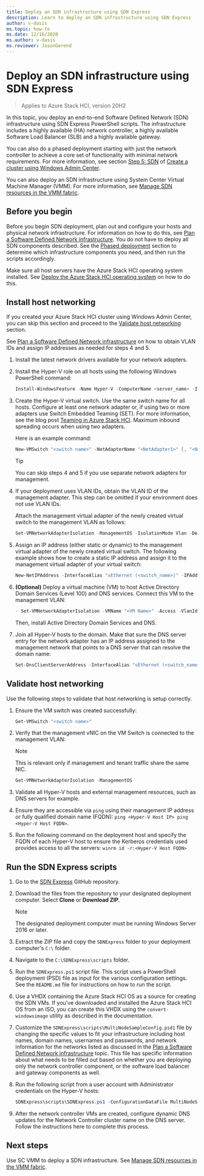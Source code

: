 ```yaml
--- 
title: Deploy an SDN infrastructure using SDN Express
description: Learn to deploy an SDN infrastructure using SDN Express
author: v-dasis 
ms.topic: how-to 
ms.date: 12/16/2020 
ms.author: v-dasis 
ms.reviewer: JasonGerend 
---
```


# Deploy an SDN infrastructure using SDN Express

> Applies to Azure Stack HCI, version 20H2

In this topic, you deploy an end-to-end Software Defined Network (SDN) infrastructure using SDN Express PowerShell scripts. The infrastructure includes a highly available (HA) network controller, a highly available Software Load Balancer (SLB) and a highly available gateway.  

You can also do a phased deployment starting with just the network controller to achieve a core set of functionality with minimal network requirements. For more information, see section [Step 5: SDN](create-cluster.md#step-5-sdn-optional) of [Create a cluster using Windows Admin Center](create-cluster.md).

You can also deploy an SDN infrastructure using System Center Virtual Machine Manager (VMM). For more information, see [Manage SDN resources in the VMM fabric](https://docs.microsoft.com/system-center/vmm/network-sdn).

## Before you begin

Before you begin SDN deployment, plan out and configure your hosts and physical network infrastructure. For information on how to do this, see [Plan a Software Defined Network infrastructure](../concepts/plan-software-defined-networking-infrastructure.md). You do not have to deploy all SDN components described. See the [Phased deployment](../concepts/plan-software-defined-networking-infrastructure.md#phased-deployment) section to determine which infrastructure components you need, and then run the scripts accordingly.

Make sure all host servers have the Azure Stack HCI operating system installed. See [Deploy the Azure Stack HCI operating system](operating-system.md) on how to do this.

## Install host networking

If you created your Azure Stack HCI cluster using Windows Admin Center, you can skip this section and proceed to the [Validate host networking](#validate-host-networking) section.

See [Plan a Software Defined Network infrastructure](https://docs.microsoft.com/azure-stack/hci/concepts/plan-software-defined-networking-infrastructure) on how to obtain VLAN IDs and assign IP addresses as needed for steps 4 and 5.

1. Install the latest network drivers available for your network adapters.

1. Install the Hyper-V role on all hosts using the following Windows PowerShell command:

    ```powershell
    Install-WindowsFeature -Name Hyper-V -ComputerName <server_name> -IncludeManagementTools -Restart
    ```

1. Create the Hyper-V virtual switch. Use the same switch name for all hosts. Configure at least one network adapter or, if using two or more adapters use Switch Embedded Teaming (SET). For more information, see the blog post [Teaming in Azure Stack HCI](https://techcommunity.microsoft.com/t5/networking-blog/teaming-in-azure-stack-hci/ba-p/1070642). Maximum inbound spreading occurs when using two adapters.

    Here is an example command:

    ```powershell
    New-VMSwitch "<switch name>" -NetAdapterName "<NetAdapter1>" [, "<NetAdapter2>" -EnableEmbeddedTeaming $True] -AllowManagementOS $True
    ```

    > [!TIP]
    > You can skip steps 4 and 5 if you use separate network adapters for management.

1. If your deployment uses VLAN IDs, obtain the VLAN ID of the management adapter.  This step can be omitted if your environment does not use VLAN IDs.

    Attach the management virtual adapter of the newly created virtual switch to the management VLAN as follows:

    ```powershell
    Set-VMNetworkAdapterIsolation -ManagementOS -IsolationMode Vlan -DefaultIsolationID <Management VLAN> -AllowUntaggedTraffic $True
    ```

1. Assign an IP address (either static or dynamic) to the management virtual adapter of the newly created virtual switch. 
    The following example shows how to create a static IP address and assign it to the management virtual adapter of your virtual switch:

    ```powershell
    New-NetIPAddress -InterfaceAlias "vEthernet (<switch_name>)" -IPAddress <IP> -DefaultGateway <Gateway IP> -AddressFamily IPv4 -PrefixLength <Length of Subnet Mask - for example: 24>
    ```

1. **(Optional)** Deploy a virtual machine (VM) to host Active Directory Domain Services (Level 100) and DNS services. Connect this VM to the management VLAN:

    ```powershell
    - Set-VMNetworkAdapterIsolation -VMName "<VM Name>" -Access -VlanId <Management VLAN> -AllowUntaggedTraffic $True
    ```

    Then, install Active Directory Domain Services and DNS.

1. Join all Hyper-V hosts to the domain. Make that sure the DNS server entry for the network adapter has an IP address assigned to the management network that points to a DNS server that can resolve the domain name:

    ```powershell
    Set-DnsClientServerAddress -InterfaceAlias "vEthernet (<switch_name>)" -ServerAddresses <DNS_Server_IP_address>
    ```

## Validate host networking

Use the following steps to validate that host networking is setup correctly.

1. Ensure the VM switch was created successfully:

    ```powershell
    Get-VMSwitch "<switch name>"
    ```

1. Verify that the management vNIC on the VM Switch is connected to the management VLAN:

    > [!NOTE]
    > This is relevant only if management and tenant traffic share the same NIC.

    ```powershell
    Get-VMNetworkAdapterIsolation -ManagementOS
    ```

1. Validate all Hyper-V hosts and external management resources, such as DNS servers for example.

1. Ensure they are accessible via `ping` using their management IP address or fully qualified domain name (FQDN): `ping <Hyper-V Host IP> ping <Hyper-V Host FQDN>`.

1. Run the following command on the deployment host and specify the FQDN of each Hyper-V host to ensure the Kerberos credentials used provides access to all the servers: `winrm id -r:<Hyper-V Host FQDN>`

## Run the SDN Express scripts

1. Go to the [SDN Express](https://github.com/microsoft/SDN) GitHub repository.

1. Download the files from the repository to your designated deployment computer. Select **Clone** or **Download ZIP**.

    > [!NOTE]
    > The designated deployment computer must be running Windows Server 2016 or later.

1. Extract the ZIP file and copy the `SDNExpress` folder to your deployment computer's `C:\` folder.

1. Navigate to the `C:\SDNExpress\scripts` folder.

1. Run the `SDNExpress.ps1` script file. This script uses a PowerShell deployment (PSD) file as input for the various configuration settings. See the `README.md` file for instructions on how to run the script.  

1. Use a VHDX containing the Azure Stack HCI OS as a source for creating the SDN VMs. If you've downloaded and installed the Azure Stack HCI OS from an ISO, you can create this VHDX using the `convert-windowsimage` utility as described in the documentation.

1. Customize the `SDNExpress\scripts\MultiNodeSampleConfig.psd1` file by changing the specific values to fit your infrastructure including host names, domain names, usernames and passwords, and network information for the networks listed as discussed in the [Plan a Software Defined Network infrastructure](../concepts/plan-software-defined-networking-infrastructure.md) topic. This file has specific information about what needs to be filled out based on whether you are deploying only the network controller component, or the software load balancer and gateway components as well.

1. Run the following script from a user account with Administrator credentials on the Hyper-V hosts:

    ```powershell
    SDNExpress\scripts\SDNExpress.ps1 -ConfigurationDataFile MultiNodeSampleConfig.psd1 -Verbose
    ```

1. After the network controller VMs are created, configure dynamic DNS updates for the Network Controller cluster name on the DNS server. Follow the instructions here to complete this process.

## Next steps

Use SC VMM to deploy a SDN infrastructure. See [Manage SDN resources in the VMM fabric](https://docs.microsoft.com/system-center/vmm/network-sdn).